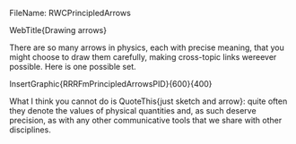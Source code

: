 FileName: RWCPrincipledArrows

WebTitle{Drawing arrows}


There are so many arrows in physics, each with precise meaning, that you might choose to draw them carefully, making cross-topic links wereever possible. Here is one possible set. 

InsertGraphic{RRRFmPrincipledArrowsPID}{600}{400}

What I think you cannot do is QuoteThis{just sketch and arrow}: quite often they denote the values of physical quantities and, as such deserve precision, as with any other communicative tools that we share with other disciplines.